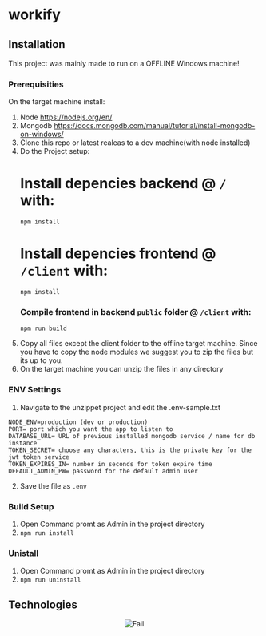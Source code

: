 # workify

## Installation
 This project was mainly made to run on a OFFLINE Windows machine! 

### Prerequisities
 On the target machine install: 
 1. Node https://nodejs.org/en/
 2. Mongodb https://docs.mongodb.com/manual/tutorial/install-mongodb-on-windows/
 3. Clone this repo or latest realeas to a dev machine(with node installed)
 4. Do the Project setup:
    # Install depencies backend  @ `/ ` with:
    ```
    npm install
    ```
    # Install depencies frontend @ `/client` with:
    ```
    npm install
    ```
    ### Compile frontend in backend `public` folder @ `/client` with:  
    ```
    npm run build
    ```
  5. Copy all files except the client folder to the offline target machine. Since you have to copy the node modules we suggest you to zip the files but its up to you.
  6. On the target machine you can unzip the files in any directory
 
### ENV Settings
 1. Navigate to the unzippet project and edit the .env-sample.txt 
  
  ```
  NODE_ENV=production (dev or production)
  PORT= port which you want the app to listen to 
  DATABASE_URL= URL of previous installed mongodb service / name for db instance
  TOKEN_SECRET= choose any characters, this is the private key for the jwt token service
  TOKEN_EXPIRES_IN= number in seconds for token expire time 
  DEFAULT_ADMIN_PW= password for the default admin user
  ```
  2. Save the file as `.env` 
 
### Build Setup
 1. Open Command promt as Admin in the project directory
 2. `npm run install` 

### Unistall 
 1. Open Command promt as Admin in the project directory
 2. `npm run uninstall` 

## Technologies
<p align="center">
 <img src="https://icons.andreas-vogt.ch/workify.png" alt="Fail">
</p>
 

